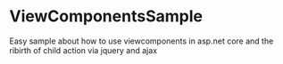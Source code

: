 # ViewComponentsSample
Easy sample about how to use viewcomponents in asp.net core and the ribirth of child action via jquery and ajax
